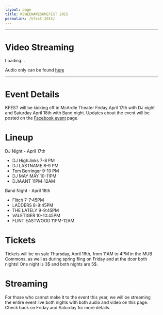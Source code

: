 ```yaml
---
layout: page
title: KEWEENAWESOMEFEST 2015
permalink: /kfest-2015/
---
```


----

# Video Streaming

<div id="live-video">Loading...</div>
<script src="//www.mtu.edu/mtu_resources/video/6.8/jwplayer.js"></script>
<script>
  jwplayer.key="QOM8nBM9YblVTd5FdhWTW9bYOmkMd0CmACOrA1+gZeE=";
  jwplayer("live-video").setup({
  	file: "http://livestreaming.mtu.edu:1935/198/cdfeb2ee3226751df22193b09fc4da18/playlist.m3u8",
  	height: 540,
  	width: 960,
  	androidhls: true
  });
</script>


Audio only can be found [here](http://54.86.47.36:8000/kfest.m3u)

----

# Event Details

KFEST will be kicking off in McArdle Theater Friday April 17th with DJ night and Saturday April 18th with Band night. Updates about the event will be posted on the [Facebook event](https://www.facebook.com/events/1389379091380109/permalink/1410609099257108/) page.

# Lineup

DJ Night - April 17th

- DJ HighJinks 7-8 PM
- DJ LASTNAME 8-9 PM
- Tom Berringer 9-10 PM
- DJ MAY MAY 10-11PM
- DJIAANT 11PM-12AM

Band Night - April 18th

- Flitch 7-7:45PM
- LADDERS 8-8:45PM
- THE LATELY 9-9:45PM
- VALETIGER 10-10:45PM
- FLINT EASTWOOD 11PM-12AM


# Tickets

Tickets will be on sale Thursday, April 16th, from 11AM to 4PM in the MUB Commons, as well as during spring fling on Friday and at the door both nights! One night is 3$ and both nights are 5$.

# Streaming

For those who cannot make it to the event this year, we will be streaming the entire event live both nights with both audio and video on this page. Check back on Friday and Saturday for more details.
